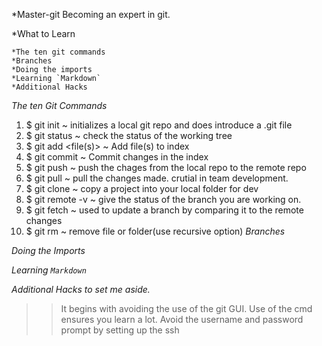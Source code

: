 *Master-git
Becoming an expert in git.

*What to Learn  

    *The ten git commands
    *Branches
    *Doing the imports
    *Learning `Markdown`
    *Additional Hacks

*The ten Git Commands*
1. $ git init ~ initializes a local git repo and does introduce a .git file
2. $ git status ~ check the status of the working tree
3. $ git add <file(s)> ~ Add file(s) to index
4. $ git commit ~ Commit changes in the index
5. $ git push ~ push the chages from the local repo to the remote repo
6. $ git pull ~ pull the changes made. crutial in team development.
7. $ git clone ~ copy a project into your local folder for dev 
8. $ git remote -v ~ give the status of the branch you are working on.
9. $ git fetch ~ used to update a branch by comparing it to the remote changes
10. $ git rm ~ remove file or folder(use recursive option)
*Branches*

*Doing the Imports*

*Learning `Markdown`*

*Additional Hacks to set me aside.*
>> It begins with avoiding the use of the git GUI.
>> Use of the cmd ensures you learn a lot.
>> Avoid the username and password prompt by setting up the ssh
